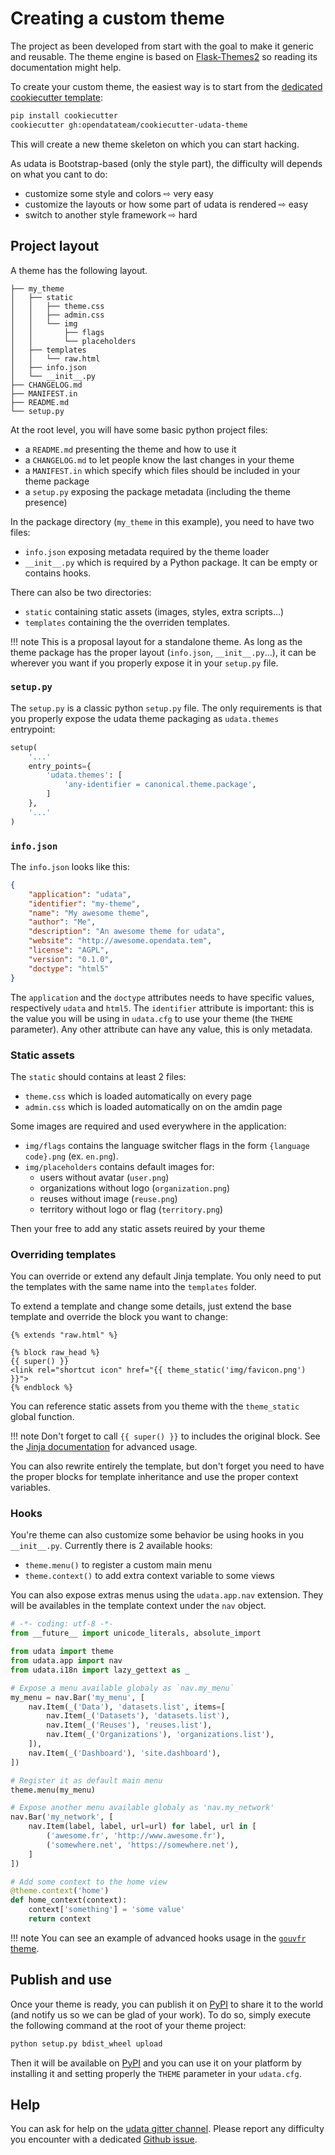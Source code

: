 # Creating a custom theme

The project as been developed from start with the goal to make it generic and reusable.
The theme engine is based on [Flask-Themes2][] so reading its documentation might help.

To create your custom theme, the easiest way is to start from the
[dedicated cookiecutter template][cookiecutter-template]:

```bash
pip install cookiecutter
cookiecutter gh:opendatateam/cookiecutter-udata-theme
```
This will create a new theme skeleton on which you can start hacking.

As udata is Bootstrap-based (only the style part),
the difficulty will depends on what you cant to do:

- customize some style and colors ⇨ very easy
- customize the layouts or how some part of udata is rendered ⇨ easy
- switch to another style framework ⇨ hard

## Project layout

A theme has the following layout.

```
├── my_theme
│   ├── static
│   │   ├── theme.css
│   │   ├── admin.css
│   │   └── img
│   │       ├── flags
│   │       └── placeholders
│   ├── templates
│   │   └── raw.html
│   ├── info.json
│   └── __init__.py
├── CHANGELOG.md
├── MANIFEST.in
├── README.md
└── setup.py
```

At the root level, you will have some basic python project files:

- a `README.md` presenting the theme and how to use it
- a `CHANGELOG.md` to let people know the last changes in your theme
- a `MANIFEST.in` which specify which files should be included in your theme package
- a `setup.py` exposing the package metadata (including the theme presence)

In the package directory (`my_theme` in this example), you need to have two files:

- `info.json` exposing metadata required by the theme loader
- `__init__.py` which is required by a Python package. It can be empty or contains hooks.

There can also be two directories:

- `static` containing static assets (images, styles, extra scripts...)
- `templates` containing the the overriden templates.

!!! note
    This is a proposal layout for a standalone theme.
    As long as the theme package has the proper layout (`info.json`, `__init__.py`...),
    it can be wherever you want if you properly expose it in your `setup.py` file.

### `setup.py`

The `setup.py` is a classic python `setup.py` file.
The only requirements is that you properly expose the udata theme packaging
as `udata.themes` entrypoint:

```python
setup(
    '...'
    entry_points={
        'udata.themes': [
            'any-identifier = canonical.theme.package',
        ]
    },
    '...'
)
```

### `info.json`

The ``info.json`` looks like this:

```json
{
    "application": "udata",
    "identifier": "my-theme",
    "name": "My awesome theme",
    "author": "Me",
    "description": "An awesome theme for udata",
    "website": "http://awesome.opendata.tem",
    "license": "AGPL",
    "version": "0.1.0",
    "doctype": "html5"
}
```
The `application` and the `doctype` attributes needs to have specific values, respectively `udata` and `html5`.
The `identifier` attribute is important: this is the value you will be using in `udata.cfg` to use your theme
(the `THEME` parameter).
Any other attribute can have any value, this is only metadata.

### Static assets

The `static` should contains at least 2 files:

- `theme.css` which is loaded automatically on every page
- `admin.css` which is loaded automatically on on the amdin page

Some images are required and used everywhere in the application:

- `img/flags` contains the language switcher flags in the form `{language code}.png` (ex. `en.png`).
- `img/placeholders` contains default images for:
    - users without avatar (`user.png`)
    - organizations without logo (`organization.png`)
    - reuses without image (`reuse.png`)
    - territory without logo or flag (`territory.png`)

Then your free to add any static assets reuired by your theme

### Overriding templates

You can override or extend any default Jinja template.
You only need to put the templates with the same name into the `templates` folder.

To extend a template and change some details, just extend the base template and override the block you want to change:

```html+jinja
{% extends "raw.html" %}

{% block raw_head %}
{{ super() }}
<link rel="shortcut icon" href="{{ theme_static('img/favicon.png') }}">
{% endblock %}
```
You can reference static assets from you theme with the `theme_static` global function.

!!! note
    Don't forget to call `{{ super() }}` to includes the original block.
    See the [Jinja documentation][] for advanced usage.

You can also rewrite entirely the template, but don't forget you need to have the proper blocks
for template inheritance and use the proper context variables.

### Hooks

You're theme can also customize some behavior be using hooks in you ``__init__.py``.
Currently there is 2 available hooks:

- `theme.menu()` to register a custom main menu
- `theme.context()` to add extra context variable to some views

You can also expose extras menus using the `udata.app.nav` extension.
They will be availables in the template context under the `nav` object.

```python
# -*- coding: utf-8 -*-
from __future__ import unicode_literals, absolute_import

from udata import theme
from udata.app import nav
from udata.i18n import lazy_gettext as _

# Expose a menu available globaly as `nav.my_menu`
my_menu = nav.Bar('my_menu', [
    nav.Item(_('Data'), 'datasets.list', items=[
        nav.Item(_('Datasets'), 'datasets.list'),
        nav.Item(_('Reuses'), 'reuses.list'),
        nav.Item(_('Organizations'), 'organizations.list'),
    ]),
    nav.Item(_('Dashboard'), 'site.dashboard'),
])

# Register it as default main menu
theme.menu(my_menu)

# Expose another menu available globaly as 'nav.my_network'
nav.Bar('my_network', [
    nav.Item(label, label, url=url) for label, url in [
        ('awesome.fr', 'http://www.awesome.fr'),
        ('somewhere.net', 'https://somewhere.net'),
    ]
])

# Add some context to the home view
@theme.context('home')
def home_context(context):
    context['something'] = 'some value'
    return context
```

!!! note
    You can see an example of advanced hooks usage in the [`gouvfr` theme][gouvfr-hooks].

## Publish and use

Once your theme is ready, you can publish it on [PyPI][] to share it to the world
(and notify us so we can be glad of your work).
To do so, simply execute the following command at the root of your theme project:

```bash
python setup.py bdist_wheel upload
```

Then it will be available on [PyPI][] and you can use it on your platform by installing it
and setting properly the ``THEME`` parameter in your `udata.cfg`.

## Help

You can ask for help on the [udata gitter channel][gitter-chan].
Please report any difficulty you encounter with a dedicated [Github issue][github-new-issue].

[Flask-Themes2]: http://flask-themes2.readthedocs.io/en/latest/
[Jinja documentation]: jinja.pocoo.org/docs/
[github-new-issue]: https://github.com/opendatateam/udata/issues/new
[cookiecutter-template]: https://github.com/opendatateam/cookiecutter-udata-theme
[PyPI]: https://pypi.python.org
[gitter-chan]: https://gitter.im/opendatateam/udata
[gouvfr-hooks]: https://github.com/etalab/udata-gouvfr/blob/master/udata_gouvfr/theme/__init__.py
